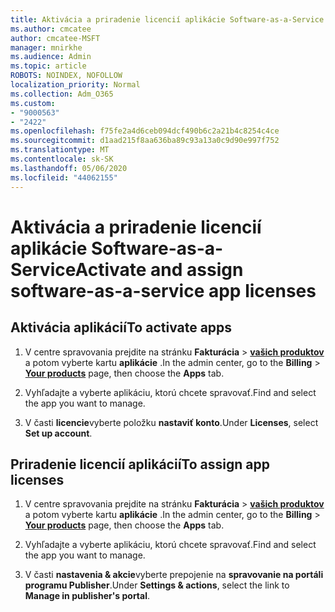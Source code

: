 ```yaml
---
title: Aktivácia a priradenie licencií aplikácie Software-as-a-Service
ms.author: cmcatee
author: cmcatee-MSFT
manager: mnirkhe
ms.audience: Admin
ms.topic: article
ROBOTS: NOINDEX, NOFOLLOW
localization_priority: Normal
ms.collection: Adm_O365
ms.custom:
- "9000563"
- "2422"
ms.openlocfilehash: f75fe2a4d6ceb094dcf490b6c2a21b4c8254c4ce
ms.sourcegitcommit: d1aad215f8aa636ba89c93a13a0c9d90e997f752
ms.translationtype: MT
ms.contentlocale: sk-SK
ms.lasthandoff: 05/06/2020
ms.locfileid: "44062155"
---
```

# <a name="activate-and-assign-software-as-a-service-app-licenses"></a><span data-ttu-id="5bfc8-102">Aktivácia a priradenie licencií aplikácie Software-as-a-Service</span><span class="sxs-lookup"><span data-stu-id="5bfc8-102">Activate and assign software-as-a-service app licenses</span></span> 

## <a name="to-activate-apps"></a><span data-ttu-id="5bfc8-103">Aktivácia aplikácií</span><span class="sxs-lookup"><span data-stu-id="5bfc8-103">To activate apps</span></span>

1. <span data-ttu-id="5bfc8-104">V centre spravovania prejdite na stránku **Fakturácia** > **[vašich produktov](https://go.microsoft.com/fwlink/p/?linkid=842054)** a potom vyberte kartu **aplikácie** .</span><span class="sxs-lookup"><span data-stu-id="5bfc8-104">In the admin center, go to the **Billing** > **[Your products](https://go.microsoft.com/fwlink/p/?linkid=842054)** page, then choose the **Apps** tab.</span></span>

2. <span data-ttu-id="5bfc8-105">Vyhľadajte a vyberte aplikáciu, ktorú chcete spravovať.</span><span class="sxs-lookup"><span data-stu-id="5bfc8-105">Find and select the app you want to manage.</span></span>

3. <span data-ttu-id="5bfc8-106">V časti **licencie**vyberte položku **nastaviť konto**.</span><span class="sxs-lookup"><span data-stu-id="5bfc8-106">Under **Licenses**, select **Set up account**.</span></span>  

## <a name="to-assign-app-licenses"></a><span data-ttu-id="5bfc8-107">Priradenie licencií aplikácií</span><span class="sxs-lookup"><span data-stu-id="5bfc8-107">To assign app licenses</span></span>

1. <span data-ttu-id="5bfc8-108">V centre spravovania prejdite na stránku **Fakturácia** > **[vašich produktov](https://go.microsoft.com/fwlink/p/?linkid=842054)** a potom vyberte kartu **aplikácie** .</span><span class="sxs-lookup"><span data-stu-id="5bfc8-108">In the admin center, go to the **Billing** > **[Your products](https://go.microsoft.com/fwlink/p/?linkid=842054)** page, then choose the **Apps** tab.</span></span>

2. <span data-ttu-id="5bfc8-109">Vyhľadajte a vyberte aplikáciu, ktorú chcete spravovať.</span><span class="sxs-lookup"><span data-stu-id="5bfc8-109">Find and select the app you want to manage.</span></span>  

3. <span data-ttu-id="5bfc8-110">V časti **nastavenia & akcie**vyberte prepojenie na **spravovanie na portáli programu Publisher**.</span><span class="sxs-lookup"><span data-stu-id="5bfc8-110">Under **Settings & actions**, select the link to **Manage in publisher's portal**.</span></span>